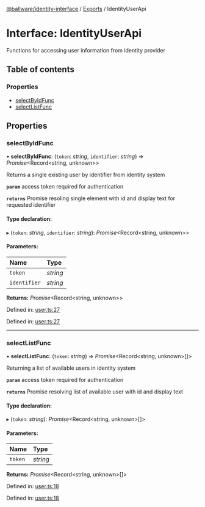 [@ballware/identity-interface](../README.md) / [Exports](../modules.md) / IdentityUserApi

# Interface: IdentityUserApi

Functions for accessing user information from identity provider

## Table of contents

### Properties

- [selectByIdFunc](identityuserapi.md#selectbyidfunc)
- [selectListFunc](identityuserapi.md#selectlistfunc)

## Properties

### selectByIdFunc

• **selectByIdFunc**: (`token`: *string*, `identifier`: *string*) => *Promise*<Record<string, unknown\>\>

Returns a single existing user by identifier from identity system

**`param`** access token required for authentication

**`returns`** Promise resoling single element with id and display text for requested identifier

#### Type declaration:

▸ (`token`: *string*, `identifier`: *string*): *Promise*<Record<string, unknown\>\>

#### Parameters:

Name | Type |
:------ | :------ |
`token` | *string* |
`identifier` | *string* |

**Returns:** *Promise*<Record<string, unknown\>\>

Defined in: [user.ts:27](https://github.com/ballware/ballware-client/blob/c28ad0b/packages/identity-interface/src/user.ts#L27)

Defined in: [user.ts:27](https://github.com/ballware/ballware-client/blob/c28ad0b/packages/identity-interface/src/user.ts#L27)

___

### selectListFunc

• **selectListFunc**: (`token`: *string*) => *Promise*<Record<string, unknown\>[]\>

Returning a list of available users in identity system

**`param`** access token required for authentication

**`returns`** Promise resolving list of available user with id and display text

#### Type declaration:

▸ (`token`: *string*): *Promise*<Record<string, unknown\>[]\>

#### Parameters:

Name | Type |
:------ | :------ |
`token` | *string* |

**Returns:** *Promise*<Record<string, unknown\>[]\>

Defined in: [user.ts:18](https://github.com/ballware/ballware-client/blob/c28ad0b/packages/identity-interface/src/user.ts#L18)

Defined in: [user.ts:18](https://github.com/ballware/ballware-client/blob/c28ad0b/packages/identity-interface/src/user.ts#L18)
